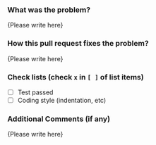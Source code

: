 <!-- Thank you for your contribution to Sichuan Cookbook!
    Please replace {Please write here} with your description -->

### What was the problem?

{Please write here}

### How this pull request fixes the problem?

{Please write here}

### Check lists (check `x` in `[ ]` of list items)

- [ ] Test passed
- [ ] Coding style (indentation, etc)

### Additional Comments (if any)

{Please write here}

